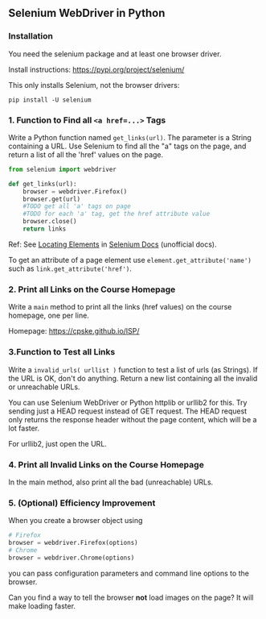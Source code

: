 ## Selenium WebDriver in Python

### Installation

You need the selenium package and at least one browser driver.

Install instructions: https://pypi.org/project/selenium/

This only installs Selenium, not the browser drivers:
```shell
pip install -U selenium
```

### 1. Function to Find all `<a href=...>` Tags

Write a Python function named `get_links(url)`.
The parameter is a String containing a URL.
Use Selenium to find all the "a" tags on the page,
and return a list of all the 'href' values on the page.

```python
from selenium import webdriver

def get_links(url):
    browser = webdriver.Firefox()
    browser.get(url)
    #TODO get all 'a' tags on page
    #TODO for each 'a' tag, get the href attribute value
    browser.close()
    return links
```

Ref: See [Locating Elements](https://selenium-python.readthedocs.io/locating-elements.html)
in [Selenium Docs](https://selenium-python.readthedocs.io/locating-elements.html) (unofficial docs).

To get an attribute of a page element use `element.get_attribute('name')`
such as `link.get_attribute('href')`.

### 2. Print all Links on the Course Homepage

Write a `main` method to print all the links (href values)
on the course homepage, one per line.

Homepage:  https://cpske.github.io/ISP/

### 3.Function to Test all Links

Write a `invalid_urls( urllist )` function
to test a list of urls (as Strings).
If the URL is OK, don't do anything.
Return a new list containing all the invalid or unreachable URLs.

You can use Selenium WebDriver or Python httplib or urllib2 for this.
Try sending just a HEAD request instead of GET request. 
The HEAD request only returns the response header without the page content, which will be a lot faster.

 For urllib2, just open the URL.

### 4. Print all Invalid Links on the Course Homepage

In the main method, also print all the bad (unreachable) URLs.

### 5. (Optional) Efficiency Improvement

When you create a browser object using
```python
# Firefox
browser = webdriver.Firefox(options)
# Chrome
browser = webdriver.Chrome(options)
```
you can pass configuration parameters and command line options to the
browser.

Can you find a way to tell the browser **not** load images on the page?  It will make loading faster.




